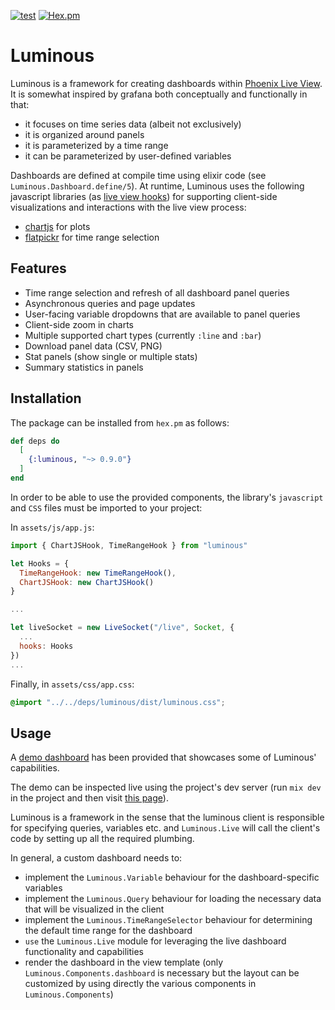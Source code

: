 [![test](https://github.com/elinverd/luminous/actions/workflows/test.yml/badge.svg?branch=main)](https://github.com/elinverd/luminous/actions/workflows/test.yml)
[![Hex.pm](https://img.shields.io/hexpm/v/luminous)](https://hex.pm/packages/luminous)

# Luminous

Luminous is a framework for creating dashboards within [Phoenix Live
View](https://www.phoenixframework.org/). It is somewhat inspired by
grafana both conceptually and functionally in that:

- it focuses on time series data (albeit not exclusively)
- it is organized around panels
- it is parameterized by a time range
- it can be parameterized by user-defined variables

Dashboards are defined at compile time using elixir code (see
`Luminous.Dashboard.define/5`). At runtime, Luminous uses the
following javascript libraries (as [live view
hooks](https://hexdocs.pm/phoenix_live_view/js-interop.html#client-hooks-via-phx-hook))
for supporting client-side visualizations and interactions with the
live view process:

- [chartjs](https://www.chartjs.org/) for plots
- [flatpickr](https://flatpickr.js.org/) for time range selection

## Features

- Time range selection and refresh of all dashboard panel queries
- Asynchronous queries and page updates
- User-facing variable dropdowns that are available to panel queries
- Client-side zoom in charts
- Multiple supported chart types (currently `:line` and `:bar`)
- Download panel data (CSV, PNG)
- Stat panels (show single or multiple stats)
- Summary statistics in panels

## Installation

The package can be installed from `hex.pm` as follows:

```elixir
def deps do
  [
    {:luminous, "~> 0.9.0"}
  ]
end
```

In order to be able to use the provided components, the library's
`javascript` and `CSS` files must be imported to your project:

In `assets/js/app.js`:

```javascript
import { ChartJSHook, TimeRangeHook } from "luminous"

let Hooks = {
  TimeRangeHook: new TimeRangeHook(),
  ChartJSHook: new ChartJSHook()
}

...

let liveSocket = new LiveSocket("/live", Socket, {
  ...
  hooks: Hooks
})
...
```

Finally, in `assets/css/app.css`:
```CSS
@import "../../deps/luminous/dist/luminous.css";
```

## Usage

A [demo dashboard](dev/demo_dashboard_live.ex) has been provided that
showcases some of Luminous' capabilities.

The demo can be inspected live using the project's dev server (run
`mix dev` in the project and then visit [this
page](http://localhost:5000/demo)).

Luminous is a framework in the sense that the luminous client is
responsible for specifying queries, variables etc. and `Luminous.Live`
will call the client's code by setting up all the required plumbing.

In general, a custom dashboard needs to:

- implement the `Luminous.Variable` behaviour for the
  dashboard-specific variables
- implement the `Luminous.Query` behaviour for loading the necessary
  data that will be visualized in the client
- implement the `Luminous.TimeRangeSelector` behaviour for determining
  the default time range for the dashboard
- `use` the `Luminous.Live` module for leveraging the live dashboard
  functionality and capabilities
- render the dashboard in the view template (only
  `Luminous.Components.dashboard` is necessary but the layout can be
  customized by using directly the various components in
  `Luminous.Components`)
